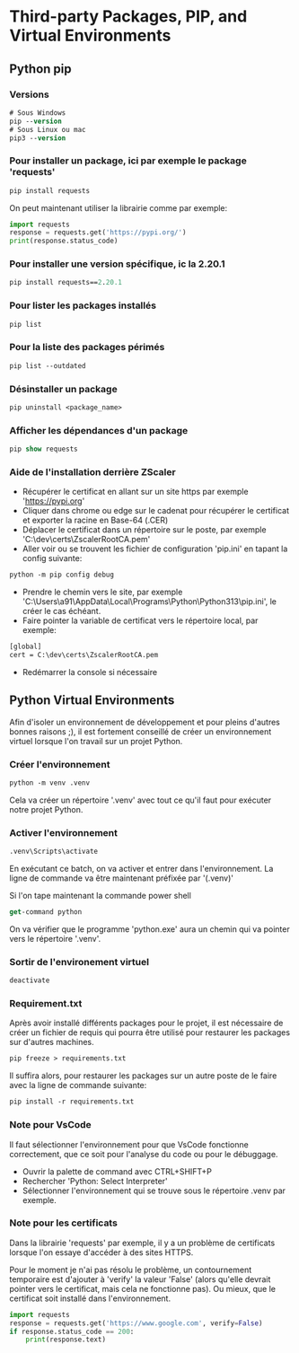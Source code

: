 # Third-party Packages, PIP, and Virtual Environments

## Python pip

### Versions

```ps
# Sous Windows
pip --version
# Sous Linux ou mac
pip3 --version
```

### Pour installer un package, ici par exemple le package 'requests'

```ps
pip install requests
```

On peut maintenant utiliser la librairie comme par exemple:

```python
import requests
response = requests.get('https://pypi.org/')
print(response.status_code)
```

### Pour installer une version spécifique, ic la 2.20.1

```ps
pip install requests==2.20.1
```

### Pour lister les packages installés

```ps
pip list
```

### Pour la liste des packages périmés

```ps
pip list --outdated
```


### Désinstaller un package

```ps
pip uninstall <package_name>
```

### Afficher les dépendances d'un package

```ps
pip show requests
```

### Aide de l'installation derrière ZScaler

- Récupérer le certificat en allant sur un site https par exemple 'https://pypi.org'
- Cliquer dans chrome ou edge sur le cadenat pour récupérer le certificat et exporter la racine en Base-64 (.CER)
- Déplacer le certificat dans un répertoire sur le poste, par exemple 'C:\dev\certs\ZscalerRootCA.pem'
- Aller voir ou se trouvent les fichier de configuration 'pip.ini' en tapant la config suivante:
```ps
python -m pip config debug
````
- Prendre le chemin vers le site, par exemple 'C:\Users\a91\AppData\Local\Programs\Python\Python313\pip.ini', le créer le cas échéant.
- Faire pointer la variable de certificat vers le répertoire local, par exemple:
```ps
[global]
cert = C:\dev\certs\ZscalerRootCA.pem
````
- Redémarrer la console si nécessaire

## Python Virtual Environments

Afin d'isoler un environnement de développement et pour pleins d'autres bonnes raisons ;), il est fortement conseillé de créer un environnement virtuel lorsque l'on travail sur un projet Python.

### Créer l'environnement

```ps
python -m venv .venv
```

Cela va créer un répertoire '.venv' avec tout ce qu'il faut pour exécuter notre projet Python.

### Activer l'environnement

```ps
.venv\Scripts\activate
```

En exécutant ce batch, on va activer et entrer dans l'environnement. La ligne de commande va être maintenant préfixée par '(.venv)'

Si l'on tape maintenant la commande power shell
```ps
get-command python
```
On va vérifier que le programme 'python.exe' aura un chemin qui va pointer vers le répertoire '.venv'.

### Sortir de l'environement virtuel

```ps
deactivate
```

### Requirement.txt

Après avoir installé différents packages pour le projet, il est nécessaire de créer un fichier de requis qui pourra être utilisé pour restaurer les packages sur d'autres machines.

```ps
pip freeze > requirements.txt
```

Il suffira alors, pour restaurer les packages sur un autre poste de le faire avec la ligne de commande suivante:

```ps
pip install -r requirements.txt
```

### Note pour VsCode

Il faut sélectionner l'environnement pour que VsCode fonctionne correctement, que ce soit pour l'analyse du code ou pour le débuggage.
- Ouvrir la palette de command avec CTRL+SHIFT+P
- Rechercher 'Python: Select Interpreter'
- Sélectionner l'environnement qui se trouve sous le répertoire .venv par exemple.

### Note pour les certificats

Dans la librairie 'requests' par exemple, il y a un problème de certificats lorsque l'on essaye d'accéder à des sites HTTPS.

Pour le moment je n'ai pas résolu le problème, un contournement temporaire est d'ajouter à 'verify' la valeur 'False' (alors qu'elle devrait pointer vers le certificat, mais cela ne fonctionne pas). Ou mieux, que le certificat soit installé dans l'environnement.

```Python
import requests
response = requests.get('https://www.google.com', verify=False)
if response.status_code == 200:
    print(response.text)
```